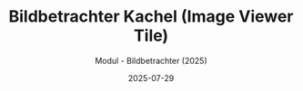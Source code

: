 ---
title: Bildbetrachter Kachel (Image Viewer Tile)
date: 2025-07-29
subtitle: Modul - Bildbetrachter (2025)
link: https://github.com/Wilkware/ImageViewer
image: https://opengraph.githubassets.com/5feae189241db4840e5fc2c017721dcb86bf48f82998134f35547344a92f0437/Wilkware/ImageViewer
---